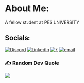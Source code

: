#  About Me:
A fellow student at PES UNIVERSITY


##  Socials:
[![Discord](https://img.shields.io/badge/Discord-%237289DA.svg?logo=discord&logoColor=white)](https://discord.gg/https://discord.gg/6myspVCW)  [![LinkedIn](https://img.shields.io/badge/LinkedIn-%230077B5.svg?logo=linkedin&logoColor=white)](https://linkedin.com/in/www.linkedin.com/in/adarsh-d-443188252/) [![X](https://img.shields.io/badge/X-black.svg?logo=X&logoColor=white)](https://x.com/https://x.com/AdarshD0110?t=R4UKpAOF94RCSD84nDydFw&s=09&mx=2) [![email](https://img.shields.io/badge/Email-D14836?logo=gmail&logoColor=white)](mailto:adarshvijaya22@gmail.com) 

### ✍️ Random Dev Quote
![](https://quotes-github-readme.vercel.app/api?type=horizontal&theme=radical)

